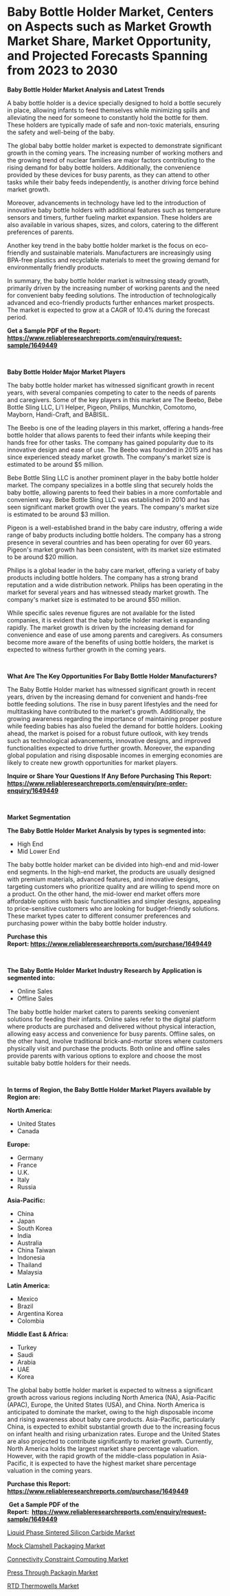 <p><h1>Baby Bottle Holder Market, Centers on Aspects such as Market Growth Market Share, Market Opportunity, and Projected Forecasts Spanning from 2023 to 2030</h1></p><p><strong>Baby Bottle Holder Market Analysis and Latest Trends</strong></p>
<p><p>A baby bottle holder is a device specially designed to hold a bottle securely in place, allowing infants to feed themselves while minimizing spills and alleviating the need for someone to constantly hold the bottle for them. These holders are typically made of safe and non-toxic materials, ensuring the safety and well-being of the baby.</p><p>The global baby bottle holder market is expected to demonstrate significant growth in the coming years. The increasing number of working mothers and the growing trend of nuclear families are major factors contributing to the rising demand for baby bottle holders. Additionally, the convenience provided by these devices for busy parents, as they can attend to other tasks while their baby feeds independently, is another driving force behind market growth.</p><p>Moreover, advancements in technology have led to the introduction of innovative baby bottle holders with additional features such as temperature sensors and timers, further fueling market expansion. These holders are also available in various shapes, sizes, and colors, catering to the different preferences of parents.</p><p>Another key trend in the baby bottle holder market is the focus on eco-friendly and sustainable materials. Manufacturers are increasingly using BPA-free plastics and recyclable materials to meet the growing demand for environmentally friendly products.</p><p>In summary, the baby bottle holder market is witnessing steady growth, primarily driven by the increasing number of working parents and the need for convenient baby feeding solutions. The introduction of technologically advanced and eco-friendly products further enhances market prospects. The market is expected to grow at a CAGR of 10.4% during the forecast period.</p></p>
<p><strong>Get a Sample PDF of the Report:&nbsp; <a href="https://www.reliableresearchreports.com/enquiry/request-sample/1649449">https://www.reliableresearchreports.com/enquiry/request-sample/1649449</a></strong></p>
<p>&nbsp;</p>
<p><strong>Baby Bottle Holder Major Market Players</strong></p>
<p><p>The baby bottle holder market has witnessed significant growth in recent years, with several companies competing to cater to the needs of parents and caregivers. Some of the key players in this market are The Beebo, Bebe Bottle Sling LLC, Li'l Helper, Pigeon, Philips, Munchkin, Comotomo, Mayborn, Handi-Craft, and BABISIL.</p><p>The Beebo is one of the leading players in this market, offering a hands-free bottle holder that allows parents to feed their infants while keeping their hands free for other tasks. The company has gained popularity due to its innovative design and ease of use. The Beebo was founded in 2015 and has since experienced steady market growth. The company's market size is estimated to be around $5 million.</p><p>Bebe Bottle Sling LLC is another prominent player in the baby bottle holder market. The company specializes in a bottle sling that securely holds the baby bottle, allowing parents to feed their babies in a more comfortable and convenient way. Bebe Bottle Sling LLC was established in 2010 and has seen significant market growth over the years. The company's market size is estimated to be around $3 million.</p><p>Pigeon is a well-established brand in the baby care industry, offering a wide range of baby products including bottle holders. The company has a strong presence in several countries and has been operating for over 60 years. Pigeon's market growth has been consistent, with its market size estimated to be around $20 million.</p><p>Philips is a global leader in the baby care market, offering a variety of baby products including bottle holders. The company has a strong brand reputation and a wide distribution network. Philips has been operating in the market for several years and has witnessed steady market growth. The company's market size is estimated to be around $50 million.</p><p>While specific sales revenue figures are not available for the listed companies, it is evident that the baby bottle holder market is expanding rapidly. The market growth is driven by the increasing demand for convenience and ease of use among parents and caregivers. As consumers become more aware of the benefits of using bottle holders, the market is expected to witness further growth in the coming years.</p></p>
<p>&nbsp;</p>
<p><strong>What Are The Key Opportunities For Baby Bottle Holder Manufacturers?</strong></p>
<p><p>The Baby Bottle Holder market has witnessed significant growth in recent years, driven by the increasing demand for convenient and hands-free bottle feeding solutions. The rise in busy parent lifestyles and the need for multitasking have contributed to the market's growth. Additionally, the growing awareness regarding the importance of maintaining proper posture while feeding babies has also fueled the demand for bottle holders. Looking ahead, the market is poised for a robust future outlook, with key trends such as technological advancements, innovative designs, and improved functionalities expected to drive further growth. Moreover, the expanding global population and rising disposable incomes in emerging economies are likely to create new growth opportunities for market players.</p></p>
<p><strong>Inquire or Share Your Questions If Any Before Purchasing This Report: <a href="https://www.reliableresearchreports.com/enquiry/pre-order-enquiry/1649449">https://www.reliableresearchreports.com/enquiry/pre-order-enquiry/1649449</a></strong></p>
<p>&nbsp;</p>
<p><strong>Market Segmentation</strong></p>
<p><strong>The Baby Bottle Holder Market Analysis by types is segmented into:</strong></p>
<p><ul><li>High End</li><li>Mid Lower End</li></ul></p>
<p><p>The baby bottle holder market can be divided into high-end and mid-lower end segments. In the high-end market, the products are usually designed with premium materials, advanced features, and innovative designs, targeting customers who prioritize quality and are willing to spend more on a product. On the other hand, the mid-lower end market offers more affordable options with basic functionalities and simpler designs, appealing to price-sensitive customers who are looking for budget-friendly solutions. These market types cater to different consumer preferences and purchasing power within the baby bottle holder industry.</p></p>
<p><strong>Purchase this Report:&nbsp;<a href="https://www.reliableresearchreports.com/purchase/1649449">https://www.reliableresearchreports.com/purchase/1649449</a></strong></p>
<p>&nbsp;</p>
<p><strong>The Baby Bottle Holder Market Industry Research by Application is segmented into:</strong></p>
<p><ul><li>Online Sales</li><li>Offline Sales</li></ul></p>
<p><p>The baby bottle holder market caters to parents seeking convenient solutions for feeding their infants. Online sales refer to the digital platform where products are purchased and delivered without physical interaction, allowing easy access and convenience for busy parents. Offline sales, on the other hand, involve traditional brick-and-mortar stores where customers physically visit and purchase the products. Both online and offline sales provide parents with various options to explore and choose the most suitable baby bottle holders for their needs.</p></p>
<p>&nbsp;</p>
<p><strong>In terms of Region, the Baby Bottle Holder Market Players available by Region are:</strong></p>
<p>
    <p> <strong> North America: </strong>
        <ul>
            <li>United States</li>
            <li>Canada</li>
        </ul>
        </p> 
    <p> <strong> Europe: </strong>
        <ul>
            <li>Germany</li>
            <li>France</li>
            <li>U.K.</li>
            <li>Italy</li>
            <li>Russia</li>
        </ul>
        </p> 
    <p> <strong> Asia-Pacific: </strong>
        <ul>
            <li>China</li>
            <li>Japan</li>
            <li>South Korea</li>
            <li>India</li>
            <li>Australia</li>
            <li>China Taiwan</li>
            <li>Indonesia</li>
            <li>Thailand</li>
            <li>Malaysia</li>
        </ul>
        </p> 
    <p> <strong> Latin America: </strong>
        <ul>
            <li>Mexico</li>
            <li>Brazil</li>
            <li>Argentina Korea</li>
            <li>Colombia</li>
        </ul>
        </p> 
    <p> <strong> Middle East & Africa: </strong>
        <ul>
            <li>Turkey</li>
            <li>Saudi</li>
            <li>Arabia</li>
            <li>UAE</li>
            <li>Korea</li>
        </ul>
    </p>
    </p>
<p><p>The global baby bottle holder market is expected to witness a significant growth across various regions including North America (NA), Asia-Pacific (APAC), Europe, the United States (USA), and China. North America is anticipated to dominate the market, owing to the high disposable income and rising awareness about baby care products. Asia-Pacific, particularly China, is expected to exhibit substantial growth due to the increasing focus on infant health and rising urbanization rates. Europe and the United States are also projected to contribute significantly to market growth. Currently, North America holds the largest market share percentage valuation. However, with the rapid growth of the middle-class population in Asia-Pacific, it is expected to have the highest market share percentage valuation in the coming years.</p></p>
<p><strong>Purchase this Report: <a href="https://www.reliableresearchreports.com/purchase/1649449">https://www.reliableresearchreports.com/purchase/1649449</a></strong></p>
<p>&nbsp;<strong>Get a Sample PDF of the Report:&nbsp;&nbsp;<a href="https://www.reliableresearchreports.com/enquiry/request-sample/1649449">https://www.reliableresearchreports.com/enquiry/request-sample/1649449</a></strong></p>
<p><strong></strong></p>
<p><p><a href="https://github.com/amae102299/Market-Research-Report-List-1/blob/main/liquid-phase-sintered-silicon-carbide-market.md">Liquid Phase Sintered Silicon Carbide Market</a></p><p><a href="https://www.linkedin.com/pulse/mock-clamshell-packaging-market-size-share-global-analysis/">Mock Clamshell Packaging Market</a></p><p><a href="https://medium.com/@deirdreclark76/connectivity-constraint-computing-market-insight-market-trends-growth-forecasted-from-2023-to-3d8a43de18fc">Connectivity Constraint Computing Market</a></p><p><a href="https://www.linkedin.com/pulse/press-through-packagin-market-size-share-amp-trends-analysis/">Press Through Packagin Market</a></p><p><a href="https://github.com/sndrkn/Market-Research-Report-List-1/blob/main/rtd-thermowells-market.md">RTD Thermowells Market</a></p></p>
